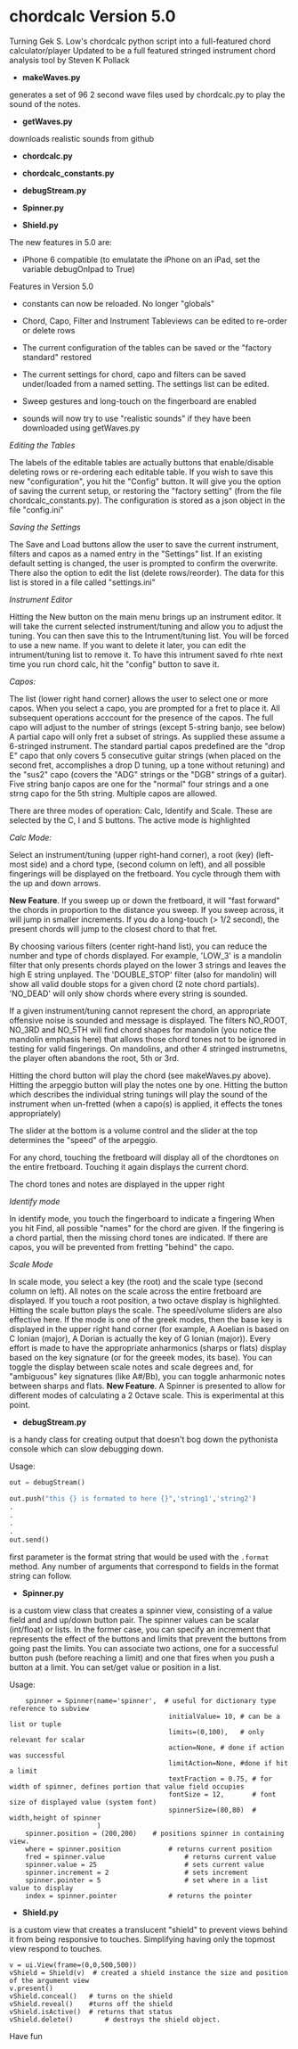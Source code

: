 chordcalc Version 5.0
=================

Turning  Gek S. Low's chordcalc python script into a full-featured chord calculator/player 
Updated to be a full featured stringed instrument chord analysis tool by Steven K Pollack




- **makeWaves.py**

generates a set of 96 2 second wave files  used by chordcalc.py to play the sound of the notes.

- **getWaves.py**

downloads realistic sounds from github

- **chordcalc.py**

- **chordcalc_constants.py**

- **debugStream.py**

- **Spinner.py**

- **Shield.py**

The new features in 5.0 are:

- iPhone 6 compatible (to emulatate the iPhone on an iPad, set the variable debugOnIpad to True)

Features in Version 5.0
	
- constants can now be reloaded. No longer "globals"

- Chord, Capo, Filter and Instrument Tableviews can be edited to re-order or delete rows

- The current configuration of the tables can be saved or the "factory standard" restored

- The current settings for chord, capo and filters can be saved under/loaded from a named setting.  The settings list can be edited.

- Sweep gestures and long-touch on the fingerboard are enabled

- sounds will now try to use "realistic sounds" if they have been downloaded using getWaves.py

*Editing the Tables*

The labels of the editable tables are actually buttons that enable/disable deleting rows or re-ordering each editable table.  If you wish to save this new "configuration", you hit the "Config" button.  It will give you the option of saving the current setup, or restoring the "factory setting"  (from the file chordcalc_constants.py).  The configuration is stored as a json object in the file "config.ini"

*Saving the Settings*

The Save and Load buttons allow the user to save the current instrument, filters and capos as a named entry in the "Settings" list.  If an existing default setting is changed, the user is prompted to confirm the overwrite.  There also the option to edit the list (delete rows/reorder). The data for this list is stored in a file called "settings.ini"

*Instrument Editor*

Hitting the New button on the main menu brings up an instrument editor.  It will take the current selected instrument/tuning and allow you to adjust the tuning.  You can then save this to the Intrument/tuning list.  You will be forced to use a new name.  If you want to delete it later, you can edit the intrument/tuning list to remove it.  To have this intrument saved fo rhte next time you run chord calc, hit the "config" button to save it.  


*Capos:*

The list (lower right hand corner) allows the user to select one or more capos. When you select a capo, you are prompted for a fret to place it.  All subsequent operations acccount for the presence of the capos.  The full capo will adjust to the number of strings (except 5-string banjo, see below)  A partial capo will only fret a subset of strings.  As supplied these assume a 6-stringed instrument.  The standard partial capos predefined are the "drop E" capo that only covers 5 consecutive guitar strings (when placed on the second fret, accomplishes a drop D tuning, up a tone without retuning) and the "sus2" capo (covers the "ADG" strings or the "DGB" strings of a guitar).  Five string banjo capos are one for the "normal" four strings and a one strng capo for the 5th string.  Multiple capos are allowed.  

There are three modes of operation: Calc, Identify and Scale.  These are selected by the C, I and S buttons.  The active mode is highlighted

*Calc Mode:*

Select an instrument/tuning (upper right-hand corner), a root (key) (left-most side) and a chord type, (second column on left), and all possible fingerings will be displayed on the fretboard.  You cycle through them with the up and down arrows.  

**New Feature**.  If you sweep up or down the fretboard, it will "fast forward" the chords in proportion to the distance you sweep.  If you sweep across, it will jump in smaller increments.  If you do a long-touch (> 1/2 second), the present chords will jump to the closest chord to that fret. 

By choosing various filters (center right-hand list), you can  reduce the number and type of chords displayed. For example, 'LOW_3' is a mandolin filter that only presents chords played on the lower 3 strings and leaves the high E string unplayed.  The 'DOUBLE_STOP' filter (also for mandolin) will show all valid double stops for a given chord (2 note chord partials). 'NO_DEAD' will only show chords where every string is sounded.  

If a given instrument/tuning cannot represent the chord,  an appropriate offensive noise is sounded and message is displayed.  The filters NO_ROOT, NO_3RD and NO_5TH will find chord shapes for 
mandolin (you notice the mandolin emphasis here) that allows those chord tones not to be 
ignored in testing for valid fingerings.  On mandolins, and other 4 stringed instrumetns, the player often abandons the root, 5th or 3rd.

Hitting the chord button will play the chord (see makeWaves.py above).  Hitting the arpeggio button will play the notes one by one. Hitting the button which describes the individual string tunings will play the sound of the instrument when un-fretted (when a capo(s) is applied, it effects the tones appropriately)

The slider at the bottom is a volume control and the slider at the top determines the "speed" of the arpeggio.

For any chord, touching the fretboard will display all of the chordtones on the entire fretboard.  Touching it again displays the current chord.

The chord tones and notes are displayed in the upper right 

*Identify mode*

In identify mode, you touch the fingerboard to indicate a fingering  When you hit Find, all possible "names" for the chord are given.  If the fingering is a chord partial, then the missing chord tones are indicated.  If there are capos, you will be prevented from fretting "behind" the capo.

*Scale Mode*

In scale mode, you select a key (the root) and the scale type (second column on left).  All notes on the scale across the entire fretboard are displayed.  If you touch a root position, a two octave display is highlighted.  Hitting the scale button plays the scale.  The speed/volume sliders are also effective here.  If the mode is one of the greek modes, then the base key is displayed in the upper right hand corner (for example, A Aoelian is based on C Ionian (major), A Dorian is actually the key of G Ionian (major)). Every effort is made to have the appropriate anharmonics (sharps or flats) display based on the  key signature (or for the greeek modes, its base).  You can toggle the display between scale notes and scale degrees and, for "ambiguous" key signatures (like A#/Bb), you can toggle anharmonic notes between sharps and flats.  **New Feature**.  A Spinner is presented to allow for different modes of calculating a 2 0ctave scale.  This is experimental at this point.  


- **debugStream.py** 

is a handy class for creating output that doesn't bog down the pythonista console which can slow debugging down.  

Usage:

```python
out = debugStream()

out.push("this {} is formated to here {}",'string1','string2')
.
.
.
.
out.send()
```

first parameter is the format string that would be used with the `.format` method.  Any number of arguments that correspond to fields in the format string can follow.

- **Spinner.py**

is a custom view class that creates a spinner view, consisting of a value field and and up/down button pair.  The spinner values can be scalar (int/float) or lists.  In the former case, you can specify an increment that represents the effect of the buttons and limits that prevent the buttons from going past the limits.  You can associate two actions, one for a successful button push (before reaching a limit) and one that fires when you push a button at a limit.  You can set/get value or position in a  list.

Usage:
	
```
	spinner = Spinner(name='spinner',  # useful for dictionary type reference to subview
										initialValue= 10, # can be a list or tuple
										limits=(0,100),   # only relevant for scalar 
										action=None, # done if action was successful
										limitAction=None, #done if hit a limit
										textFraction = 0.75, # for width of spinner, defines portion that value field occupies
										fontSize = 12,       # font size of displayed value (system font)
										spinnerSize=(80,80)  # width,height of spinner
	                  )
	spinner.position = (200,200)	# positions spinner in containing view. 
	where = spinner.position			# returns current position
	fred = spinner.value 					# returns current value
	spinner.value = 25 						# sets current value
	spinner.increment = 2					# sets increment
	spinner.pointer = 5						# set where in a list value to display
	index = spinner.pointer				# returns the pointer
```

- **Shield.py**

is a custom view that creates a translucent "shield" to prevent views behind it from being responsive to touches.  Simplifying having only the topmost view respond to touches.  

```
v = ui.View(frame=(0,0,500,500))
vShield = Shield(v)  # created a shield instance the size and position of the argument view
v.present()
vShield.conceal()   # turns on the shield
vShield.reveal()    #turns off the shield
vShield.isActive()  # returns that status
vShield.delete()		# destroys the shield object.
```

Have fun
